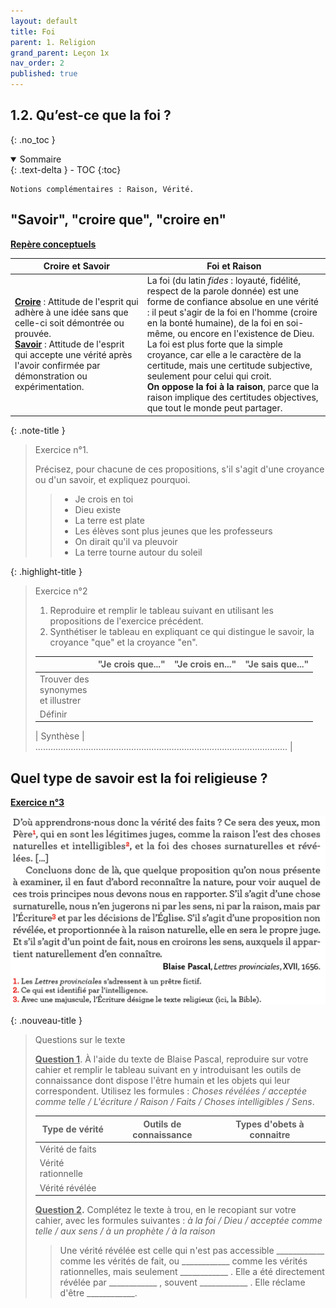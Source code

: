 ```yaml
---
layout: default
title: Foi
parent: 1. Religion
grand_parent: Leçon 1x
nav_order: 2
published: true
---
```

## 1.2. Qu’est-ce que la foi ?
{: .no_toc }

<details open markdown="block">
  <summary>
    Sommaire
  </summary>
  {: .text-delta }
- TOC
{:toc}
</details>


```
Notions complémentaires : Raison, Vérité.
```

## "Savoir", "croire que", "croire en"

**<u>Repère conceptuels</u>**

| Croire et Savoir | Foi et Raison   |
| ------------------------ | ------------------------------ |
| **<u>Croire</u>** : Attitude de l'esprit qui adhère à une idée sans que celle-ci soit démontrée ou prouvée.<br />**<u>Savoir</u>** : Attitude de l'esprit qui accepte une vérité après l'avoir confirmée par démonstration ou expérimentation. | La foi (du latin *fides* : loyauté, fidélité, respect de la parole donnée) est une forme de confiance absolue en une vérité : il peut s'agir de la foi en l'homme (croire en la bonté humaine), de la foi en soi-même, ou encore en l'existence de Dieu. <br />La foi est plus forte que la simple croyance, car elle a le caractère de la certitude, mais une certitude subjective, seulement pour celui qui croit. <br />**On oppose la foi à la raison**, parce que la raison implique des certitudes objectives, que tout le monde peut partager. |

{: .note-title }
> Exercice n°1. 
> 
> Précisez, pour chacune de ces propositions, s'il s'agit d'une croyance ou d'un savoir, et expliquez pourquoi.
>> - Je crois en toi
>> - Dieu existe
>> - La terre est plate
>> - Les élèves sont plus jeunes que les professeurs
>> - On dirait qu'il va pleuvoir
>> - La terre tourne autour du soleil


{: .highlight-title }
> Exercice n°2
>
> 1. Reproduire et remplir le tableau suivant en utilisant les propositions de l'exercice précédent.
> 2. Synthétiser le tableau en expliquant ce qui distingue le savoir, la croyance "que" et la croyance "en".
> 
> |                                                | "Je crois que..." | "Je crois en..." | "Je sais que..." |
> | ---------------------------------------------- | ----------------- | ---------------- | ---------------- |
> | Trouver des <br />synonymes <br />et illustrer |                   |                  |                  |
> | Définir                                        |                   |                  |                  |
>  
> | Synthèse    |  ....................................................................................................  |

## Quel type de savoir est la foi religieuse ? 

**<u>Exercice n°3</u>**

![exercice](../../assets/img/exo-L4-2.png)

{: .nouveau-title }
> Questions sur le texte
>
> **<u>Question 1</u>**. À l'aide du texte de Blaise Pascal, reproduire sur votre cahier et remplir le tableau suivant en y introduisant les outils de connaissance dont dispose l'être humain et les objets qui leur correspondent. Utilisez les formules : *Choses révélées / acceptée comme telle / L'écriture / Raison / Faits / Choses intelligibles / Sens*.
>
>| Type de vérité     | Outils de connaissance | Types d'obets à connaitre |
>| ------------------ | ---------------------- | ------------------------- |
>| Vérité de faits    |                        |                           |
>| Vérité rationnelle |                        |                           |
>| Vérité révélée     |                        |                           |
>
>**<u>Question 2</u>.** Complétez le texte à trou, en le recopiant sur votre cahier, avec les formules suivantes : *à la foi / Dieu / acceptée comme telle / aux sens / à un prophète / à la raison*
>
>> Une vérité révélée est celle qui n'est pas accessible ____________ comme les vérités de fait, ou ____________ comme les vérités rationnelles, mais seulement  ____________ . Elle a été directement révélée par ____________ , souvent  ____________ . Elle réclame d'être ____________. 


